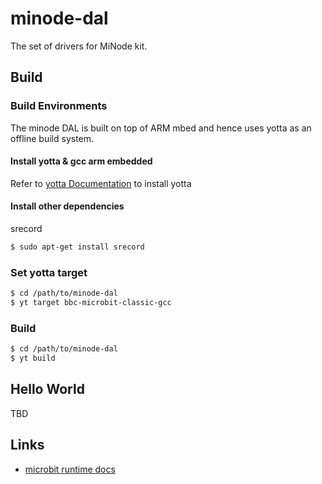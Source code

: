 # minode-dal

The set of drivers for MiNode kit.

## Build

### Build Environments

The minode DAL is built on top of ARM mbed and hence uses yotta as an offline build system.

#### Install yotta & gcc arm embedded

Refer to [yotta Documentation](http://yottadocs.mbed.com/#installing) to install yotta

#### Install other dependencies

srecord

```sh
$ sudo apt-get install srecord
```

### Set yotta target

```sh
$ cd /path/to/minode-dal
$ yt target bbc-microbit-classic-gcc
```

### Build

```sh
$ cd /path/to/minode-dal
$ yt build
```

## Hello World

TBD

## Links

- [microbit runtime docs](http://lancaster-university.github.io/microbit-docs/)
